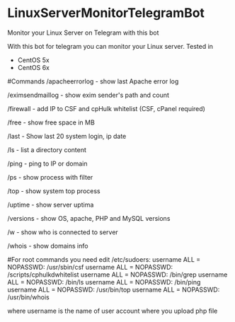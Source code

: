 # LinuxServerMonitorTelegramBot
Monitor your Linux Server on Telegram with this bot

With this bot for telegram you can monitor your Linux server.
Tested in 
- CentOS 5x
- CentOS 6x

#Commands
/apacheerrorlog - show last Apache error log

/eximsendmaillog - show exim sender's path and count

/firewall - add IP to CSF and cpHulk whitelist (CSF, cPanel required)

/free - show free space in MB

/last - Show last 20 system login, ip date

/ls - list a directory content

/ping - ping to IP or domain

/ps - show process with filter

/top - show system top process

/uptime - show server uptima

/versions - show OS, apache, PHP and MySQL versions

/w - show who is connected to server

/whois - show domains info

#For root commands you need edit /etc/sudoers:
username  ALL = NOPASSWD: /usr/sbin/csf
username  ALL = NOPASSWD: /scripts/cphulkdwhitelist
username  ALL = NOPASSWD: /bin/grep
username  ALL = NOPASSWD: /bin/ls
username  ALL = NOPASSWD: /bin/ping
username  ALL = NOPASSWD: /usr/bin/top
username  ALL = NOPASSWD: /usr/bin/whois

where username is the name of user account where you upload php file
